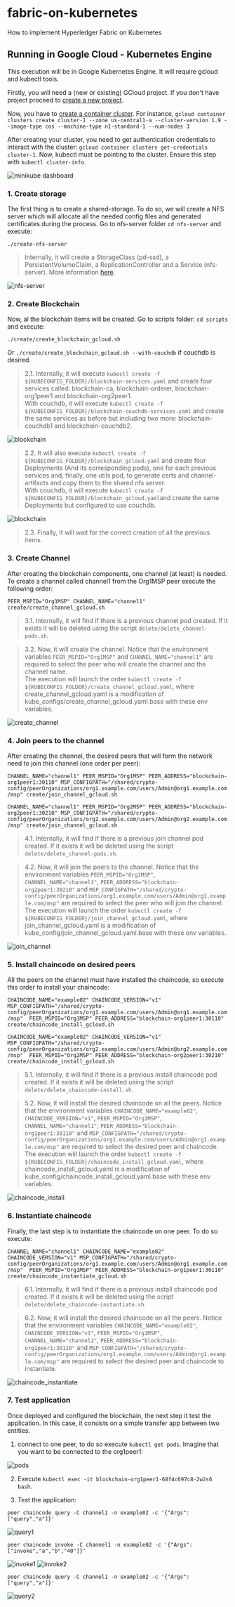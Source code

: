 # fabric-on-kubernetes
How to implement Hyperledger Fabric on Kubernetes

## Running in Google Cloud - Kubernetes Engine

This execution will be in Google Kubernetes Engine. It will require gcloud and kubectl tools.

Firstly, you will need a (new or existing) GCloud project. If you don't have project proceed to [create a new project](https://cloud.google.com/sdk/gcloud/reference/projects/create).

Now, you have to [create a container cluster](https://cloud.google.com/sdk/gcloud/reference/container/clusters/create). For instance, ```gcloud container clusters create cluster-1 --zone us-central1-a --cluster-version 1.9 --image-type cos --machine-type n1-standard-1 --num-nodes 3```

After creating your cluster, you need to get authentication credentials to interact with the cluster: ```gcloud container clusters get-credentials cluster-1```. Now, kubectl must be pointing to the cluster. Ensure this step with ```kubectl cluster-info```.

![minikube dashboard](/images/Architecture.png)

### 1. Create storage

The first thing is to create a shared-storage. To do so, we will create a NFS server which will allocate all the needed config files and generated certificates during the process. Go to nfs-server folder ``cd nfs-server`` and execute:

```./create-nfs-server```

> Internally, it will create a StorageClass (pd-ssd), a PersistentVolumeClaim, a ReplicationController and a Service (nfs-server). More information [here](nfs-server/README.md).

![nfs-server](/images/gcloud/nfs-server-service.png)

### 2. Create Blockchain

Now, al the blockchain items will be created. Go to scripts folder: ``cd scripts`` and execute:

```./create/create_blockchain_gcloud.sh ```

Or ```./create/create_blockchain_gcloud.sh --with-couchdb``` if couchdb is desired.

> 2.1. Internally, it will execute ``kubectl create -f ${KUBECONFIG_FOLDER}/blockchain-services.yaml`` and create four services called: blockchain-ca, blockchain-orderer, blockchain-org1peer1 and blockchain-org2peer1.  
With couchdb, it will execute ``kubectl create -f ${KUBECONFIG_FOLDER}/blockchain-couchdb-services.yaml`` and create the same services as before but including two more: blockchain-couchdb1 and blockchain-couchdb2.

![blockchain](/images/gcloud/blockchain-services.png)

> 2.2. It will also execute ``kubectl create -f ${KUBECONFIG_FOLDER}/blockchain_gcloud.yaml`` and create four Deployments (And its corresponding pods), one for each previous services and, finally, one utils pod, to generate certs and channel-artifacts and copy them to the shared nfs server.  
With couchdb, it will execute ``kubectl create -f ${KUBECONFIG_FOLDER}/blockchain_gcloud.yaml``and create the same Deployments but configured to use couchdb.

![blockchain](/images/gcloud/blockchain-deployments.png)

> 2.3. Finally, It will wait for the correct creation of all the previous items.

### 3. Create Channel

After creating the blockchain components, one channel (at least) is needed. To create a channel called channel1 from the Org1MSP peer execute the following order:

```PEER_MSPID="Org1MSP" CHANNEL_NAME="channel1" create/create_channel_gcloud.sh```

> 3.1. Internally, it will find if there is a previous channel pod created. If it exists it will be deleted using the script `delete/delete_channel-pods.sh`.

> 3.2. Now, it will create the channel. Notice that the environment variables `PEER_MSPID="Org1MSP"` and `CHANNEL_NAME="channel1"` are required to select the peer who will create the channel and the channel name.  
The execution will launch the order `kubectl create -f ${KUBECONFIG_FOLDER}/create_channel_gcloud.yaml`, where create_channel_gcloud.yaml is a modification of kube_configs/create_channel_gcloud.yaml.base with these env variables.

![create_channel](/images/gcloud/create_channel.png)

### 4. Join peers to the channel

After creating the channel, the desired peers that will form the network need to join this channel (one order per peer):

```CHANNEL_NAME="channel1" PEER_MSPID="Org1MSP" PEER_ADDRESS="blockchain-org1peer1:30110" MSP_CONFIGPATH="/shared/crypto-config/peerOrganizations/org1.example.com/users/Admin@org1.example.com/msp" create/join_channel_gcloud.sh```

```CHANNEL_NAME="channel1" PEER_MSPID="Org2MSP" PEER_ADDRESS="blockchain-org2peer1:30210" MSP_CONFIGPATH="/shared/crypto-config/peerOrganizations/org2.example.com/users/Admin@org2.example.com/msp" create/join_channel_gcloud.sh```

> 4.1. Internally, it will find if there is a previous join channel pod created. If it exists it will be deleted using the script `delete/delete_channel-pods.sh`.

> 4.2. Now, it will join the peers to the channel. Notice that the environment variables `PEER_MSPID="Org1MSP"`, `CHANNEL_NAME="channel1"`, `PEER_ADDRESS="blockchain-org2peer1:30210"` and `MSP_CONFIGPATH="/shared/crypto-config/peerOrganizations/org1.example.com/users/Admin@org1.example.com/msp"` are required to select the peer who will join the channel.  
The execution will launch the order `kubectl create -f ${KUBECONFIG_FOLDER}/join_channel_gcloud.yaml`, where join_channel_gcloud.yaml is a modification of kube_config/join_channel_gcloud.yaml.base with these env variables.

![join_channel](/images/gcloud/join_channel.png)

### 5. Install chaincode on desired peers

All the peers on the channel must have installed the chaincode, so execute this order to install your chaincode:

```CHAINCODE_NAME="example02" CHAINCODE_VERSION="v1" MSP_CONFIGPATH="/shared/crypto-config/peerOrganizations/org1.example.com/users/Admin@org1.example.com/msp"  PEER_MSPID="Org1MSP" PEER_ADDRESS="blockchain-org1peer1:30110" create/chaincode_install_gcloud.sh```

```CHAINCODE_NAME="example02" CHAINCODE_VERSION="v1" MSP_CONFIGPATH="/shared/crypto-config/peerOrganizations/org2.example.com/users/Admin@org2.example.com/msp"  PEER_MSPID="Org2MSP" PEER_ADDRESS="blockchain-org2peer1:30210" create/chaincode_install_gcloud.sh```

> 5.1. Internally, it will find if there is a previous install chaincode pod created. If it exists it will be deleted using the script `delete/delete_chaincode-install.sh`.

> 5.2. Now, it will install the desired chaincode on all the peers. Notice that the environment variables `CHAINCODE_NAME="example02"`, ` CHAINCODE_VERSION="v1"`, `PEER_MSPID="Org1MSP"`, `CHANNEL_NAME="channel1"`, `PEER_ADDRESS="blockchain-org1peer1:30110"` and `MSP_CONFIGPATH="/shared/crypto-config/peerOrganizations/org1.example.com/users/Admin@org1.example.com/msp"` are required to select the desired peer and chaincode.   
The execution will launch the order `kubectl create -f ${KUBECONFIG_FOLDER}/chaincode_install_gcloud.yaml`, where chaincode_install_gcloud.yaml is a modification of kube_config/chaincode_install_gcloud.yaml.base with these env variables.

![chaincode_install](/images/gcloud/chaincode_install.png)

### 6. Instantiate chaincode

Finally, the last step is to instantiate the chaincode on one peer. To do so execute:

```CHANNEL_NAME="channel1" CHAINCODE_NAME="example02" CHAINCODE_VERSION="v1" MSP_CONFIGPATH="/shared/crypto-config/peerOrganizations/org1.example.com/users/Admin@org1.example.com/msp"  PEER_MSPID="Org1MSP" PEER_ADDRESS="blockchain-org1peer1:30110" create/chaincode_instantiate_gcloud.sh```

> 6.1. Internally, it will find if there is a previous install chaincode pod created. If it exists it will be deleted using the script `delete/delete_chaincode-instantiate.sh`.

> 6.2. Now, it will install the desired chaincode on all the peers. Notice that the environment variables `CHAINCODE_NAME="example02"`, ` CHAINCODE_VERSION="v1"`, `PEER_MSPID="Org1MSP"`, `CHANNEL_NAME="channel1"`, `PEER_ADDRESS="blockchain-org1peer1:30110"` and `MSP_CONFIGPATH="/shared/crypto-config/peerOrganizations/org1.example.com/users/Admin@org1.example.com/msp"` are required to select the desired peer and chaincode to instantiate.

![chaincode_instantiate](/images/gcloud/chaincode_instantiate.png)

### 7. Test application

Once deployed and configured the blockchain, the next step it test the application. In this case, it consists on a simple transfer app between two entities.

1. connect to one peer, to do so execute `kubectl get pods`. Imagine that you want to be connected to the org1peer1:

![pods](/images/gcloud/pods.png)

2. Execute `kubectl exec -it blockchain-org1peer1-68f4c697c8-2w2s6 bash`.

3. Test the application:

`peer chaincode query -C channel1 -n example02 -c '{"Args":["query","a"]}'`

![query1](/images/query1.png)

`peer chaincode invoke -C channel1 -n example02 -c '{"Args":["invoke","a","b","40"]}'`

![invoke1](/images/invoke1.png)
![invoke2](/images/invoke2.png)

`peer chaincode query -C channel1 -n example02 -c '{"Args":["query","a"]}'`

![query2](/images/query2.png)

